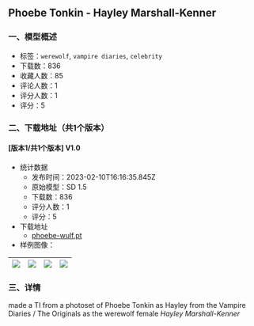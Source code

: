 ## Phoebe Tonkin - Hayley Marshall-Kenner
### 一、模型概述

- 标签：`werewolf`, `vampire diaries`, `celebrity`
- 下载数：836
- 收藏人数：85
- 评论人数：1
- 评分人数：1
- 评分：5

### 二、下载地址（共1个版本）

#### [版本1/共1个版本] V1.0

- 统计数据
  - 发布时间：2023-02-10T16:16:35.845Z
  - 原始模型：SD 1.5
  - 下载数：836
  - 评分人数：1
  - 评分：5
- 下载地址
  - [phoebe-wulf.pt](https://civitai.com/api/download/models/9241)
- 样例图像：

| <img src="https://image.civitai.com/xG1nkqKTMzGDvpLrqFT7WA/3147067b-483b-46fd-155d-fd46a24e5c00/width=450/88557.jpeg" /> | <img src="https://image.civitai.com/xG1nkqKTMzGDvpLrqFT7WA/480a4a69-b225-40bf-4eda-2b17d1251b00/width=450/88576.jpeg" /> | <img src="https://image.civitai.com/xG1nkqKTMzGDvpLrqFT7WA/1c6651c0-8d23-451d-0f17-e14eeb701b00/width=450/88575.jpeg" /> | <img src="https://image.civitai.com/xG1nkqKTMzGDvpLrqFT7WA/c7787bd3-b17a-40a0-67ee-63e2d11b0000/width=450/88574.jpeg" /> |
| ---- | ---- | ---- | ---- |


### 三、详情
<p>made a TI from a photoset of Phoebe Tonkin as Hayley from the Vampire Diaries / The Originals as the werewolf female <em>Hayley Marshall-Kenner</em></p><p></p>